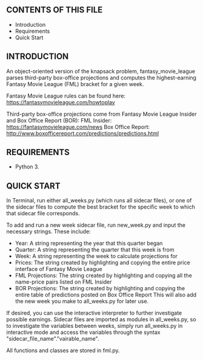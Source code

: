 CONTENTS OF THIS FILE
---------------------

 * Introduction
 * Requirements
 * Quick Start


INTRODUCTION
------------

An object-oriented version of the knapsack problem, fantasy_movie_league parses third-party box-office projections and computes the highest-earning Fantasy Movie League (FML) bracket for a given week.

Fantasy Movie League rules can be found here: https://fantasymovieleague.com/howtoplay

Third-party box-office projections come from Fantasy Movie League Insider and Box Office Report (BOR):
FML Insider: https://fantasymovieleague.com/news
Box Office Report: http://www.boxofficereport.com/predictions/predictions.html


REQUIREMENTS
------------

 * Python 3.


QUICK START
-----------

In Terminal, run either all_weeks.py (which runs all sidecar files), or one of the sidecar files to compute the best bracket for the specific week to which that sidecar file corresponds.

To add and run a new week sidecar file, run new_week.py and input the necessary strings. These include:
 * Year: A string representing the year that this quarter began
 * Quarter: A string representing the quarter that this week is from
 * Week: A string representing the week to calculate projections for
 * Prices: The string created by highlighting and copying the entire price interface of Fantasy Movie League
 * FML Projections: The string created by highlighting and copying all the name-price pairs listed on FML Insider
 * BOR Projections: The string created by highlighting and copying the entire table of predictions posted on Box Office Report
This will also add the new week you make to all_weeks.py for later use.

If desired, you can use the interactive interpreter to further investigate possible earnings. Sidecar files are imported as modules in all_weeks.py, so to investigate the variables between weeks, simply run all_weeks.py in interactive mode and access the variables through the syntax "sidecar_file_name"."vairable_name".

All functions and classes are stored in fml.py.
